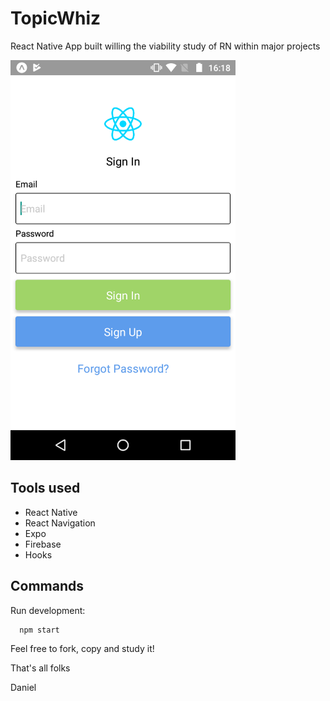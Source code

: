 # TopicWhiz

React Native App built willing the viability study of RN within major projects

<img src="https://github.com/zyzmoz/topicwhiz/blob/master/screenshot.png" alt="" data-canonical-src="https://github.com/zyzmoz/topicwhiz/blob/master/screenshot.png" width="360" height="640" />


## Tools used
- React Native
- React Navigation
- Expo
- Firebase
- Hooks


## Commands

Run development:
```
  npm start
```

Feel free to fork, copy and study it!

That's all folks

Daniel
